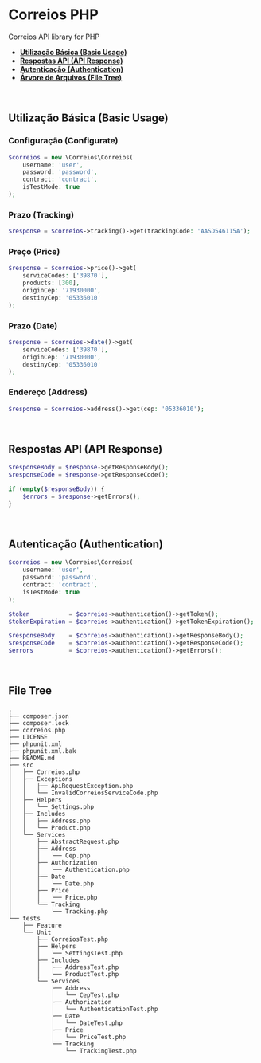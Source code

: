 # Correios PHP
Correios API library for PHP

* **[Utilização Básica (Basic Usage)](#usage)**
* **[Respostas API (API Response)](#response)**
* **[Autenticação (Authentication)](#auth)**
* **[Árvore de Arquivos (File Tree)](#tree)**

<br/>

<h2 id="usage">Utilização Básica (Basic Usage)</h2>

### Configuração (Configurate)
```PHP
$correios = new \Correios\Correios(
    username: 'user',
    password: 'password',
    contract: 'contract',
    isTestMode: true
);
```

### Prazo (Tracking)
```PHP
$response = $correios->tracking()->get(trackingCode: 'AASD546115A');
```

### Preço (Price)
```PHP
$response = $correios->price()->get(
    serviceCodes: ['39870'],
    products: [300],
    originCep: '71930000',
    destinyCep: '05336010'
);
```

### Prazo (Date)
```PHP
$response = $correios->date()->get(
    serviceCodes: ['39870'],
    originCep: '71930000',
    destinyCep: '05336010'
);
```

### Endereço (Address)
```PHP
$response = $correios->address()->get(cep: '05336010');
```

<br/>

<h2 id="response">Respostas API (API Response)</h2>

```PHP
$responseBody = $response->getResponseBody();
$responseCode = $response->getResponseCode();

if (empty($responseBody)) {
    $errors = $response->getErrors();
}
```

<br/>

<h2 id="auth">Autenticação (Authentication)</h2>

```PHP
$correios = new \Correios\Correios(
    username: 'user',
    password: 'password',
    contract: 'contract',
    isTestMode: true
);

$token           = $correios->authentication()->getToken();
$tokenExpiration = $correios->authentication()->getTokenExpiration();

$responseBody    = $correios->authentication()->getResponseBody();
$responseCode    = $correios->authentication()->getResponseCode();
$errors          = $correios->authentication()->getErrors();
```

<br/>

<h2 id="tree">File Tree</h2>

```
.
├── composer.json
├── composer.lock
├── correios.php
├── LICENSE
├── phpunit.xml
├── phpunit.xml.bak
├── README.md
├── src
│   ├── Correios.php
│   ├── Exceptions
│   │   ├── ApiRequestException.php
│   │   └── InvalidCorreiosServiceCode.php
│   ├── Helpers
│   │   └── Settings.php
│   ├── Includes
│   │   ├── Address.php
│   │   └── Product.php
│   └── Services
│       ├── AbstractRequest.php
│       ├── Address
│       │   └── Cep.php
│       ├── Authorization
│       │   └── Authentication.php
│       ├── Date
│       │   └── Date.php
│       ├── Price
│       │   └── Price.php
│       └── Tracking
│           └── Tracking.php
└── tests
    ├── Feature
    └── Unit
        ├── CorreiosTest.php
        ├── Helpers
        │   └── SettingsTest.php
        ├── Includes
        │   ├── AddressTest.php
        │   └── ProductTest.php
        └── Services
            ├── Address
            │   └── CepTest.php
            ├── Authorization
            │   └── AuthenticationTest.php
            ├── Date
            │   └── DateTest.php
            ├── Price
            │   └── PriceTest.php
            └── Tracking
                └── TrackingTest.php

```

